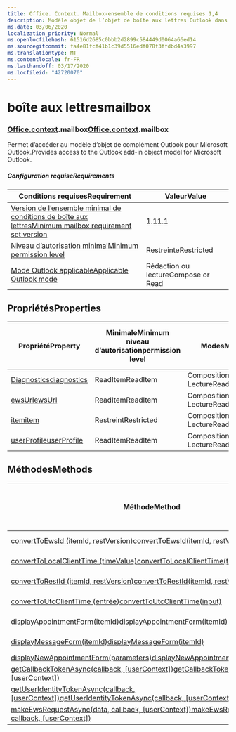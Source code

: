 ```yaml
---
title: Office. Context. Mailbox-ensemble de conditions requises 1,4
description: Modèle objet de l’objet de boîte aux lettres Outlook dans l’API des compléments Outlook (version 1,4 de l’API de boîte aux lettres).
ms.date: 03/06/2020
localization_priority: Normal
ms.openlocfilehash: 61516d2685c0bbb2d2899c584449d0064a66ed14
ms.sourcegitcommit: fa4e81fcf41b1c39d5516edf078f3ffdbd4a3997
ms.translationtype: MT
ms.contentlocale: fr-FR
ms.lasthandoff: 03/17/2020
ms.locfileid: "42720070"
---
```

# <a name="mailbox"></a><span data-ttu-id="4d5b6-103">boîte aux lettres</span><span class="sxs-lookup"><span data-stu-id="4d5b6-103">mailbox</span></span>

### <a name="officecontextmailbox"></a><span data-ttu-id="4d5b6-104">[Office](office.md)[.context](office.context.md).mailbox</span><span class="sxs-lookup"><span data-stu-id="4d5b6-104">[Office](office.md)[.context](office.context.md).mailbox</span></span>

<span data-ttu-id="4d5b6-105">Permet d’accéder au modèle d’objet de complément Outlook pour Microsoft Outlook.</span><span class="sxs-lookup"><span data-stu-id="4d5b6-105">Provides access to the Outlook add-in object model for Microsoft Outlook.</span></span>

##### <a name="requirements"></a><span data-ttu-id="4d5b6-106">Configuration requise</span><span class="sxs-lookup"><span data-stu-id="4d5b6-106">Requirements</span></span>

|<span data-ttu-id="4d5b6-107">Conditions requises</span><span class="sxs-lookup"><span data-stu-id="4d5b6-107">Requirement</span></span>| <span data-ttu-id="4d5b6-108">Valeur</span><span class="sxs-lookup"><span data-stu-id="4d5b6-108">Value</span></span>|
|---|---|
|[<span data-ttu-id="4d5b6-109">Version de l’ensemble minimal de conditions de boîte aux lettres</span><span class="sxs-lookup"><span data-stu-id="4d5b6-109">Minimum mailbox requirement set version</span></span>](../../requirement-sets/outlook-api-requirement-sets.md)| <span data-ttu-id="4d5b6-110">1.1</span><span class="sxs-lookup"><span data-stu-id="4d5b6-110">1.1</span></span>|
|[<span data-ttu-id="4d5b6-111">Niveau d’autorisation minimal</span><span class="sxs-lookup"><span data-stu-id="4d5b6-111">Minimum permission level</span></span>](../../../outlook/understanding-outlook-add-in-permissions.md)| <span data-ttu-id="4d5b6-112">Restreinte</span><span class="sxs-lookup"><span data-stu-id="4d5b6-112">Restricted</span></span>|
|[<span data-ttu-id="4d5b6-113">Mode Outlook applicable</span><span class="sxs-lookup"><span data-stu-id="4d5b6-113">Applicable Outlook mode</span></span>](../../../outlook/outlook-add-ins-overview.md#extension-points)| <span data-ttu-id="4d5b6-114">Rédaction ou lecture</span><span class="sxs-lookup"><span data-stu-id="4d5b6-114">Compose or Read</span></span>|

## <a name="properties"></a><span data-ttu-id="4d5b6-115">Propriétés</span><span class="sxs-lookup"><span data-stu-id="4d5b6-115">Properties</span></span>

| <span data-ttu-id="4d5b6-116">Propriété</span><span class="sxs-lookup"><span data-stu-id="4d5b6-116">Property</span></span> | <span data-ttu-id="4d5b6-117">Minimale</span><span class="sxs-lookup"><span data-stu-id="4d5b6-117">Minimum</span></span><br><span data-ttu-id="4d5b6-118">niveau d’autorisation</span><span class="sxs-lookup"><span data-stu-id="4d5b6-118">permission level</span></span> | <span data-ttu-id="4d5b6-119">Modes</span><span class="sxs-lookup"><span data-stu-id="4d5b6-119">Modes</span></span> | <span data-ttu-id="4d5b6-120">Type de retour</span><span class="sxs-lookup"><span data-stu-id="4d5b6-120">Return type</span></span> | <span data-ttu-id="4d5b6-121">Minimale</span><span class="sxs-lookup"><span data-stu-id="4d5b6-121">Minimum</span></span><br><span data-ttu-id="4d5b6-122">ensemble de conditions requises</span><span class="sxs-lookup"><span data-stu-id="4d5b6-122">requirement set</span></span> |
|---|---|---|---|:---:|
| [<span data-ttu-id="4d5b6-123">Diagnostics</span><span class="sxs-lookup"><span data-stu-id="4d5b6-123">diagnostics</span></span>](/javascript/api/outlook/office.mailbox?view=outlook-js-1.4#diagnostics) | <span data-ttu-id="4d5b6-124">ReadItem</span><span class="sxs-lookup"><span data-stu-id="4d5b6-124">ReadItem</span></span> | <span data-ttu-id="4d5b6-125">Composition</span><span class="sxs-lookup"><span data-stu-id="4d5b6-125">Compose</span></span><br><span data-ttu-id="4d5b6-126">Lecture</span><span class="sxs-lookup"><span data-stu-id="4d5b6-126">Read</span></span> | [<span data-ttu-id="4d5b6-127">Diagnostics</span><span class="sxs-lookup"><span data-stu-id="4d5b6-127">Diagnostics</span></span>](/javascript/api/outlook/office.diagnostics?view=outlook-js-1.4) | [<span data-ttu-id="4d5b6-128">1.1</span><span class="sxs-lookup"><span data-stu-id="4d5b6-128">1.1</span></span>](../requirement-set-1.1/outlook-requirement-set-1.1.md) |
| [<span data-ttu-id="4d5b6-129">ewsUrl</span><span class="sxs-lookup"><span data-stu-id="4d5b6-129">ewsUrl</span></span>](/javascript/api/outlook/office.mailbox?view=outlook-js-1.4#ewsurl) | <span data-ttu-id="4d5b6-130">ReadItem</span><span class="sxs-lookup"><span data-stu-id="4d5b6-130">ReadItem</span></span> | <span data-ttu-id="4d5b6-131">Composition</span><span class="sxs-lookup"><span data-stu-id="4d5b6-131">Compose</span></span><br><span data-ttu-id="4d5b6-132">Lecture</span><span class="sxs-lookup"><span data-stu-id="4d5b6-132">Read</span></span> | <span data-ttu-id="4d5b6-133">Chaîne</span><span class="sxs-lookup"><span data-stu-id="4d5b6-133">String</span></span> | [<span data-ttu-id="4d5b6-134">1.1</span><span class="sxs-lookup"><span data-stu-id="4d5b6-134">1.1</span></span>](../requirement-set-1.1/outlook-requirement-set-1.1.md) |
| [<span data-ttu-id="4d5b6-135">item</span><span class="sxs-lookup"><span data-stu-id="4d5b6-135">item</span></span>](office.context.mailbox.item.md) | <span data-ttu-id="4d5b6-136">Restreint</span><span class="sxs-lookup"><span data-stu-id="4d5b6-136">Restricted</span></span> | <span data-ttu-id="4d5b6-137">Composition</span><span class="sxs-lookup"><span data-stu-id="4d5b6-137">Compose</span></span><br><span data-ttu-id="4d5b6-138">Lecture</span><span class="sxs-lookup"><span data-stu-id="4d5b6-138">Read</span></span> | [<span data-ttu-id="4d5b6-139">Élément</span><span class="sxs-lookup"><span data-stu-id="4d5b6-139">Item</span></span>](/javascript/api/outlook/office.item?view=outlook-js-1.4) | [<span data-ttu-id="4d5b6-140">1.1</span><span class="sxs-lookup"><span data-stu-id="4d5b6-140">1.1</span></span>](../requirement-set-1.1/outlook-requirement-set-1.1.md) |
| [<span data-ttu-id="4d5b6-141">userProfile</span><span class="sxs-lookup"><span data-stu-id="4d5b6-141">userProfile</span></span>](/javascript/api/outlook/office.mailbox?view=outlook-js-1.4#userprofile) | <span data-ttu-id="4d5b6-142">ReadItem</span><span class="sxs-lookup"><span data-stu-id="4d5b6-142">ReadItem</span></span> | <span data-ttu-id="4d5b6-143">Composition</span><span class="sxs-lookup"><span data-stu-id="4d5b6-143">Compose</span></span><br><span data-ttu-id="4d5b6-144">Lecture</span><span class="sxs-lookup"><span data-stu-id="4d5b6-144">Read</span></span> | [<span data-ttu-id="4d5b6-145">Profil</span><span class="sxs-lookup"><span data-stu-id="4d5b6-145">UserProfile</span></span>](/javascript/api/outlook/office.userprofile?view=outlook-js-1.4) | [<span data-ttu-id="4d5b6-146">1.1</span><span class="sxs-lookup"><span data-stu-id="4d5b6-146">1.1</span></span>](../requirement-set-1.1/outlook-requirement-set-1.1.md) |

## <a name="methods"></a><span data-ttu-id="4d5b6-147">Méthodes</span><span class="sxs-lookup"><span data-stu-id="4d5b6-147">Methods</span></span>

| <span data-ttu-id="4d5b6-148">Méthode</span><span class="sxs-lookup"><span data-stu-id="4d5b6-148">Method</span></span> | <span data-ttu-id="4d5b6-149">Minimale</span><span class="sxs-lookup"><span data-stu-id="4d5b6-149">Minimum</span></span><br><span data-ttu-id="4d5b6-150">niveau d’autorisation</span><span class="sxs-lookup"><span data-stu-id="4d5b6-150">permission level</span></span> | <span data-ttu-id="4d5b6-151">Modes</span><span class="sxs-lookup"><span data-stu-id="4d5b6-151">Modes</span></span> | <span data-ttu-id="4d5b6-152">Minimale</span><span class="sxs-lookup"><span data-stu-id="4d5b6-152">Minimum</span></span><br><span data-ttu-id="4d5b6-153">ensemble de conditions requises</span><span class="sxs-lookup"><span data-stu-id="4d5b6-153">requirement set</span></span> |
|---|---|---|:---:|
| [<span data-ttu-id="4d5b6-154">convertToEwsId (itemId, restVersion)</span><span class="sxs-lookup"><span data-stu-id="4d5b6-154">convertToEwsId(itemId, restVersion)</span></span>](/javascript/api/outlook/office.mailbox?view=outlook-js-1.4#converttoewsid-itemid--restversion-) | <span data-ttu-id="4d5b6-155">Restreint</span><span class="sxs-lookup"><span data-stu-id="4d5b6-155">Restricted</span></span> | <span data-ttu-id="4d5b6-156">Composition</span><span class="sxs-lookup"><span data-stu-id="4d5b6-156">Compose</span></span><br><span data-ttu-id="4d5b6-157">Lecture</span><span class="sxs-lookup"><span data-stu-id="4d5b6-157">Read</span></span> | [<span data-ttu-id="4d5b6-158">1.3</span><span class="sxs-lookup"><span data-stu-id="4d5b6-158">1.3</span></span>](../requirement-set-1.3/outlook-requirement-set-1.3.md) |
| [<span data-ttu-id="4d5b6-159">convertToLocalClientTime (timeValue)</span><span class="sxs-lookup"><span data-stu-id="4d5b6-159">convertToLocalClientTime(timeValue)</span></span>](/javascript/api/outlook/office.mailbox?view=outlook-js-1.4#converttolocalclienttime-timevalue-) | <span data-ttu-id="4d5b6-160">ReadItem</span><span class="sxs-lookup"><span data-stu-id="4d5b6-160">ReadItem</span></span> | <span data-ttu-id="4d5b6-161">Composition</span><span class="sxs-lookup"><span data-stu-id="4d5b6-161">Compose</span></span><br><span data-ttu-id="4d5b6-162">Lecture</span><span class="sxs-lookup"><span data-stu-id="4d5b6-162">Read</span></span> | [<span data-ttu-id="4d5b6-163">1.1</span><span class="sxs-lookup"><span data-stu-id="4d5b6-163">1.1</span></span>](../requirement-set-1.1/outlook-requirement-set-1.1.md) |
| [<span data-ttu-id="4d5b6-164">convertToRestId (itemId, restVersion)</span><span class="sxs-lookup"><span data-stu-id="4d5b6-164">convertToRestId(itemId, restVersion)</span></span>](/javascript/api/outlook/office.mailbox?view=outlook-js-1.4#converttorestid-itemid--restversion-) | <span data-ttu-id="4d5b6-165">Restreint</span><span class="sxs-lookup"><span data-stu-id="4d5b6-165">Restricted</span></span> | <span data-ttu-id="4d5b6-166">Composition</span><span class="sxs-lookup"><span data-stu-id="4d5b6-166">Compose</span></span><br><span data-ttu-id="4d5b6-167">Lecture</span><span class="sxs-lookup"><span data-stu-id="4d5b6-167">Read</span></span> | [<span data-ttu-id="4d5b6-168">1.3</span><span class="sxs-lookup"><span data-stu-id="4d5b6-168">1.3</span></span>](../requirement-set-1.3/outlook-requirement-set-1.3.md) |
| [<span data-ttu-id="4d5b6-169">convertToUtcClientTime (entrée)</span><span class="sxs-lookup"><span data-stu-id="4d5b6-169">convertToUtcClientTime(input)</span></span>](/javascript/api/outlook/office.mailbox?view=outlook-js-1.4#converttoutcclienttime-input-) | <span data-ttu-id="4d5b6-170">ReadItem</span><span class="sxs-lookup"><span data-stu-id="4d5b6-170">ReadItem</span></span> | <span data-ttu-id="4d5b6-171">Composition</span><span class="sxs-lookup"><span data-stu-id="4d5b6-171">Compose</span></span><br><span data-ttu-id="4d5b6-172">Lecture</span><span class="sxs-lookup"><span data-stu-id="4d5b6-172">Read</span></span> | [<span data-ttu-id="4d5b6-173">1.1</span><span class="sxs-lookup"><span data-stu-id="4d5b6-173">1.1</span></span>](../requirement-set-1.1/outlook-requirement-set-1.1.md) |
| [<span data-ttu-id="4d5b6-174">displayAppointmentForm(itemId)</span><span class="sxs-lookup"><span data-stu-id="4d5b6-174">displayAppointmentForm(itemId)</span></span>](/javascript/api/outlook/office.mailbox?view=outlook-js-1.4#displayappointmentform-itemid-) | <span data-ttu-id="4d5b6-175">ReadItem</span><span class="sxs-lookup"><span data-stu-id="4d5b6-175">ReadItem</span></span> | <span data-ttu-id="4d5b6-176">Composition</span><span class="sxs-lookup"><span data-stu-id="4d5b6-176">Compose</span></span><br><span data-ttu-id="4d5b6-177">Lecture</span><span class="sxs-lookup"><span data-stu-id="4d5b6-177">Read</span></span> | [<span data-ttu-id="4d5b6-178">1.1</span><span class="sxs-lookup"><span data-stu-id="4d5b6-178">1.1</span></span>](../requirement-set-1.1/outlook-requirement-set-1.1.md) |
| [<span data-ttu-id="4d5b6-179">displayMessageForm(itemId)</span><span class="sxs-lookup"><span data-stu-id="4d5b6-179">displayMessageForm(itemId)</span></span>](/javascript/api/outlook/office.mailbox?view=outlook-js-1.4#displaymessageform-itemid-) | <span data-ttu-id="4d5b6-180">ReadItem</span><span class="sxs-lookup"><span data-stu-id="4d5b6-180">ReadItem</span></span> | <span data-ttu-id="4d5b6-181">Composition</span><span class="sxs-lookup"><span data-stu-id="4d5b6-181">Compose</span></span><br><span data-ttu-id="4d5b6-182">Lecture</span><span class="sxs-lookup"><span data-stu-id="4d5b6-182">Read</span></span> | [<span data-ttu-id="4d5b6-183">1.1</span><span class="sxs-lookup"><span data-stu-id="4d5b6-183">1.1</span></span>](../requirement-set-1.1/outlook-requirement-set-1.1.md) |
| [<span data-ttu-id="4d5b6-184">displayNewAppointmentForm(parameters)</span><span class="sxs-lookup"><span data-stu-id="4d5b6-184">displayNewAppointmentForm(parameters)</span></span>](/javascript/api/outlook/office.mailbox?view=outlook-js-1.4#displaynewappointmentform-parameters-) | <span data-ttu-id="4d5b6-185">ReadItem</span><span class="sxs-lookup"><span data-stu-id="4d5b6-185">ReadItem</span></span> | <span data-ttu-id="4d5b6-186">Lecture</span><span class="sxs-lookup"><span data-stu-id="4d5b6-186">Read</span></span> | [<span data-ttu-id="4d5b6-187">1.1</span><span class="sxs-lookup"><span data-stu-id="4d5b6-187">1.1</span></span>](../requirement-set-1.1/outlook-requirement-set-1.1.md) |
| <span data-ttu-id="4d5b6-188">[getCallbackTokenAsync(callback, [userContext])](/javascript/api/outlook/office.mailbox?view=outlook-js-1.4#getcallbacktokenasync-callback--usercontext-)</span><span class="sxs-lookup"><span data-stu-id="4d5b6-188">[getCallbackTokenAsync(callback, [userContext])](/javascript/api/outlook/office.mailbox?view=outlook-js-1.4#getcallbacktokenasync-callback--usercontext-)</span></span> | <span data-ttu-id="4d5b6-189">ReadItem</span><span class="sxs-lookup"><span data-stu-id="4d5b6-189">ReadItem</span></span> | <span data-ttu-id="4d5b6-190">Composition</span><span class="sxs-lookup"><span data-stu-id="4d5b6-190">Compose</span></span><br><span data-ttu-id="4d5b6-191">Lecture</span><span class="sxs-lookup"><span data-stu-id="4d5b6-191">Read</span></span> | [<span data-ttu-id="4d5b6-192">1.3</span><span class="sxs-lookup"><span data-stu-id="4d5b6-192">1.3</span></span>](../requirement-set-1.3/outlook-requirement-set-1.3.md)<br>[<span data-ttu-id="4d5b6-193">1.1</span><span class="sxs-lookup"><span data-stu-id="4d5b6-193">1.1</span></span>](../requirement-set-1.1/outlook-requirement-set-1.1.md) |
| <span data-ttu-id="4d5b6-194">[getUserIdentityTokenAsync(callback, [userContext])](/javascript/api/outlook/office.mailbox?view=outlook-js-1.4#getuseridentitytokenasync-callback--usercontext-)</span><span class="sxs-lookup"><span data-stu-id="4d5b6-194">[getUserIdentityTokenAsync(callback, [userContext])](/javascript/api/outlook/office.mailbox?view=outlook-js-1.4#getuseridentitytokenasync-callback--usercontext-)</span></span> | <span data-ttu-id="4d5b6-195">ReadItem</span><span class="sxs-lookup"><span data-stu-id="4d5b6-195">ReadItem</span></span> | <span data-ttu-id="4d5b6-196">Composition</span><span class="sxs-lookup"><span data-stu-id="4d5b6-196">Compose</span></span><br><span data-ttu-id="4d5b6-197">Lecture</span><span class="sxs-lookup"><span data-stu-id="4d5b6-197">Read</span></span> | [<span data-ttu-id="4d5b6-198">1.1</span><span class="sxs-lookup"><span data-stu-id="4d5b6-198">1.1</span></span>](../requirement-set-1.1/outlook-requirement-set-1.1.md) |
| <span data-ttu-id="4d5b6-199">[makeEwsRequestAsync(data, callback, [userContext])](/javascript/api/outlook/office.mailbox?view=outlook-js-1.4#makeewsrequestasync-data--callback--usercontext-)</span><span class="sxs-lookup"><span data-stu-id="4d5b6-199">[makeEwsRequestAsync(data, callback, [userContext])](/javascript/api/outlook/office.mailbox?view=outlook-js-1.4#makeewsrequestasync-data--callback--usercontext-)</span></span> | <span data-ttu-id="4d5b6-200">ReadWriteMailbox</span><span class="sxs-lookup"><span data-stu-id="4d5b6-200">ReadWriteMailbox</span></span> | <span data-ttu-id="4d5b6-201">Composition</span><span class="sxs-lookup"><span data-stu-id="4d5b6-201">Compose</span></span><br><span data-ttu-id="4d5b6-202">Lecture</span><span class="sxs-lookup"><span data-stu-id="4d5b6-202">Read</span></span> | [<span data-ttu-id="4d5b6-203">1.1</span><span class="sxs-lookup"><span data-stu-id="4d5b6-203">1.1</span></span>](../requirement-set-1.1/outlook-requirement-set-1.1.md) |
